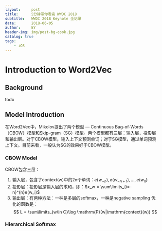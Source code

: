 ```yaml
---
layout:     post
title:      5分钟带你看完 WWDC 2018
subtitle:   WWDC 2018 Keynote 全记录
date:       2018-06-05
author:     BY
header-img: img/post-bg-cook.jpg
catalog: true
tags:
    - iOS
---
```

<script type="text/javascript" src="http://cdn.mathjax.org/mathjax/latest/MathJax.js?config=default"></script>

# Introduction to Word2Vec

## Background
todo
## Model Introduction
在Word2Vec中，Mikolov提出了两个模型 — Continuous Bag-of-Words（CBOW）模型和Skip-gram（SG）模型。两个模型都有三层：输入层，投影层和输出层。对于CBOW模型，输入上下文预测单词；对于SG模型，通过单词预测上下文。目前来看，一般认为SG的效果好于CBOW模型。
### CBOW Model
CBOW包含三层：
1. 输入层，包含了context(w)中的2n个单词：$e(w_{-n}), e(w_{-n+1}), \dots, e(w_n)$
2. 投影层：投影层是输入层的求和，即：$x_w = \sum\limits_{i=-n}^{n}e(w_i)$
3. 输出层：有两种方法：一种是多层的softmax，一种是negative sampling
优化的函数是：
$$
L = \sum\limits_{w\in C}\log \mathrm{P}(w|\mathrm{context}(w))
$$
### Hierarchical Softmax
